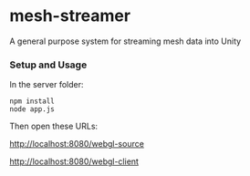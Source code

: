 # mesh-streamer
A general purpose system for streaming mesh data into Unity


### Setup and Usage

In the server folder:

	npm install
	node app.js
	


Then open these URLs:

[http://localhost:8080/webgl-source](http://localhost:8080/webgl-source)

[http://localhost:8080/webgl-client](http://localhost:8080/webgl-client)